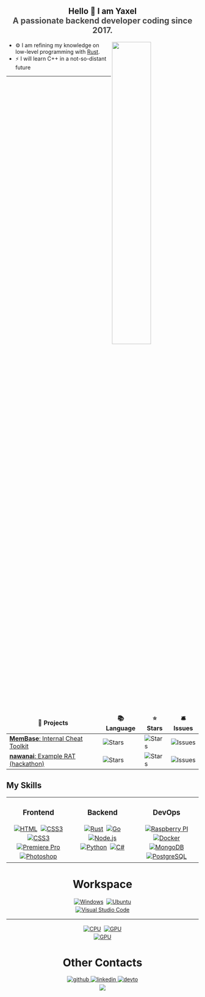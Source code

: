 ## <div align="center">Hello 👋 I am Yaxel<br><div align="center" style="opacity: 80%">A passionate backend developer coding since 2017.</div> </div>

<picture>
    <source media="(prefers-color-scheme: dark)"
        srcset="https://github-readme-stats-ouuan.vercel.app/api?username=yxl-prz&theme=dark&show_icons=true">
    <img align="right" width="45%"
        src="https://github-readme-stats-ouuan.vercel.app/api?username=yxl-prz&show_icons=true">
</picture>

-   ⚙ I am refining my knowledge on low-level programming with [Rust](https://www.rust-lang.org/).
-   ⚡ I will learn C++ in a not-so-distant future
---

<table>
    <thead align="center">
        <tr border: none;>
            <td><b>🎁 Projects</b></td>
            <td><b>📚 Language</b></td>
            <td><b>⭐ Stars</b></td>
            <td><b>🛎 Issues</b></td>
        </tr>
    </thead>
    <tbody>
        <tr>
            <td><a href="https://github.com/yxl-prz/MemBase"><b>MemBase</b>: Internal Cheat Toolkit</a></td>
            <td><img alt="Stars" src="https://img.shields.io/github/languages/top/yxl-prz/MemBase?style=flat-square" />
            </td>
            <td><img alt="Stars" src="https://img.shields.io/github/stars/yxl-prz/MemBase?style=flat-square" /></td>
            <td><img alt="Issues" src="https://img.shields.io/github/issues/yxl-prz/MemBase?style=flat-square" /></td>
        </tr>
        <tr>
            <td><a href="https://github.com/yxl-prz/nawanai"><b>nawanai</b>: Example RAT (hackathon)</a></td>
            <td><img alt="Stars" src="https://img.shields.io/github/languages/top/yxl-prz/nawanai?style=flat-square" />
            </td>
            <td><img alt="Stars" src="https://img.shields.io/github/stars/yxl-prz/nawanai?style=flat-square" /></td>
            <td><img alt="Issues" src="https://img.shields.io/github/issues/yxl-prz/nawanai?style=flat-square" /></td>
        </tr>
    </tbody>
</table>

## My Skills  
<table><tr><td valign="top" width="33%">

### <div align="center">Frontend</div>
<div align="center">
    <a href="https://html5.org/" target="_blank"><img style="margin: 2px"
            src="https://img.shields.io/badge/HTML-239120?style=for-the-badge&logo=html5&logoColor=white"
            alt="HTML" /></a>
    <a href="https://www.w3schools.com/css/" target="_blank"><img style="margin: 2px"
            src="https://img.shields.io/badge/CSS3-1572B6?style=for-the-badge&logo=css3&logoColor=white"
            alt="CSS3" /></a>
    <a href="https://www.javascript.com/" target="_blank"><img style="margin: 2px"
            src="https://img.shields.io/badge/JavaScript-F7DF1E?style=for-the-badge&logo=javascript&logoColor=black"
            alt="CSS3" /></a>
    <br>
    <a href="https://www.adobe.com/in/products/premiere.html" target="_blank"><img style="margin: 2px"
            src="https://img.shields.io/badge/Adobe%20Premiere%20Pro-9999FF?style=for-the-badge&logo=Adobe%20Premiere%20Pro&logoColor=white"
            alt="Premiere Pro" /></a>
    <a href="https://www.adobe.com/in/products/photoshop.html" target="_blank"><img style="margin: 2px"
            src="https://img.shields.io/badge/Adobe%20Photoshop-31A8FF?style=for-the-badge&logo=Adobe%20Photoshop&logoColor=black"
            alt="Photoshop" /></a>
</div>

</td><td valign="top" width="33%">

### <div align="center">Backend</div>
<div align="center">
    <a href="https://www.rust-lang.org/" target="_blank"><img style="margin: 2px"
            src="https://img.shields.io/badge/Rust-000000?style=for-the-badge&logo=rust&logoColor=white"
            alt="Rust" /></a>
    <a href="https://go.dev/" target="_blank"><img style="margin: 2px"
            src="https://img.shields.io/badge/Go-00ADD8?style=for-the-badge&logo=go&logoColor=white" alt="Go" /></a>
    <a href="https://nodejs.org/" target="_blank"><img style="margin: 2px"
            src="https://img.shields.io/badge/Node.js-43853D?style=for-the-badge&logo=node.js&logoColor=white"
            alt="Node.js" /></a>
    <a href="https://www.python.org/" target="_blank"><img style="margin: 2px"
            src="https://img.shields.io/badge/Python-3776AB?style=for-the-badge&logo=python&logoColor=white"
            alt="Python" /></a>
    <a href="https://docs.microsoft.com/en-us/dotnet/csharp/" target="_blank"><img style="margin: 2px"
            src="https://img.shields.io/badge/C%23-239120?style=for-the-badge&logo=c-sharp&logoColor=white"
            alt="C#" /></a>
</div>
</td><td valign="top" width="33%">

### <div align="center">DevOps</div>
<div align="center">
    <a href="https://www.raspberrypi.org/" target="_blank"><img style="margin: 2px"
            src="https://img.shields.io/badge/Raspberry%20Pi-A22846?style=for-the-badge&logo=Raspberry%20Pi&logoColor=white"
            alt="Raspberry PI" /></a>
    <a href="https://www.docker.com/" target="_blank"><img style="margin: 2px"
            src="https://img.shields.io/badge/Docker-4f92eb?style=for-the-badge&logo=docker&logoColor=white"
            alt="Docker" /></a>
    <br>
    <a href="https://www.mongodb.com/" target="_blank"><img style="margin: 2px"
            src="https://img.shields.io/badge/MongoDB-4EA94B?style=for-the-badge&logo=mongodb&logoColor=white"
            alt="MongoDB" /></a>
    <a href="https://www.postgresql.org/" target="_blank"><img style="margin: 2px"
            src="https://img.shields.io/badge/PostgreSQL-316192?style=for-the-badge&logo=postgresql&logoColor=white"
            alt="PostgreSQL" /></a>
</div></td></tr></table>




# <div align="center">Workspace</div>

<div align="center">
<div align="center">
<a href="https://www.microsoft.com/en-us/software-download/windows10" target="_blank"><img style="margin: 2px" src="https://img.shields.io/badge/Windows-0078D6?style=for-the-badge&logo=windows&logoColor=white" alt="Windows" /></a>
<a href="https://ubuntu.com/" target="_blank"><img style="margin: 2px" src="https://img.shields.io/badge/Ubuntu-E95420?style=for-the-badge&logo=ubuntu&logoColor=white" alt="Ubuntu" /></a>
<br>
<a href="https://code.visualstudio.com/" target="_blank"><img style="margin: 2px" src="https://img.shields.io/badge/Visual_Studio_Code-0078D4?style=for-the-badge&logo=visual%20studio%20code&logoColor=white" alt="Visual Studio Code" /></a>
<hr>
<div align="center">
<a href="https://www.intel.com/content/www/us/en/products/sku/134594/intel-core-i712700k-processor-25m-cache-up-to-5-00-ghz/specifications.html" target="_blank"><img style="margin: 2px" src="https://img.shields.io/badge/Intel-Core_i7--12th-0071C5?style=for-the-badge&logo=intel&logoColor=white" alt="CPU" /></a>
<a href="https://www.nvidia.com/en-us/geforce/news/gfecnt/20211/geforce-rtx-3060/" target="_blank"><img style="margin: 2px" src="https://img.shields.io/badge/NVIDIA-RTX--3060-76B900?style=for-the-badge&logo=nvidia&logoColor=white" alt="GPU" /></a>
<br>
<a href="https://www.notebookcheck.net/AMD-Ryzen-5-5560U-Processor-Benchmarks-and-Specs.765440.0.html" target="_blank"><img style="margin: 2px" src="https://img.shields.io/badge/AMD-Ryzen_5_5560U-ED1C24?style=for-the-badge&logo=amd&logoColor=white" alt="GPU" /></a>
</div>

# <div align="center">Other Contacts</div>
<div align="center">
<a href="https://github.com/yxl-prz" target="_blank">
<img src=https://img.shields.io/badge/github-%2324292e.svg?&style=for-the-badge&logo=github&logoColor=white alt=github style="margin-bottom: 5px;" />
</a>
<a href="https://linkedin.com/in/yaxel-perez-001029245" target="_blank">
<img src=https://img.shields.io/badge/linkedin-%231E77B5.svg?&style=for-the-badge&logo=linkedin&logoColor=white alt=linkedin style="margin-bottom: 5px;" />
</a>
<a href="https://dev.to/yxlprz" target="_blank">
<img src=https://img.shields.io/badge/dev.to-%2308090A.svg?&style=for-the-badge&logo=dev.to&logoColor=white alt=devto style="margin-bottom: 5px;" />
</a>
</div> 
<div align="center">
            <a href="https://www.buymeacoffee.com/yxl.prz" target="_blank" style="display: inline-block;">
                <img
                    src="https://img.shields.io/badge/Buy_Me_A_Coffee-FFDD00?style=for-the-badge&logo=buy-me-a-coffee&logoColor=black" 
                    align="center"
                />
            </a></div>
<br />

